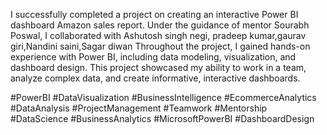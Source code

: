 I successfully completed a project on creating an interactive Power BI dashboard Amazon sales report. Under the guidance of mentor Sourabh Poswal, I collaborated with Ashutosh singh negi, pradeep kumar,gaurav giri,Nandini saini,Sagar diwan  Throughout the project, I gained hands-on experience with Power BI, including data modeling, visualization, and dashboard design. This project showcased my ability to work in a team, analyze complex data, and create informative, interactive dashboards.

#PowerBI #DataVisualization #BusinessIntelligence #EcommerceAnalytics #DataAnalysis #ProjectManagement #Teamwork #Mentorship #DataScience #BusinessAnalytics #MicrosoftPowerBI #DashboardDesign
